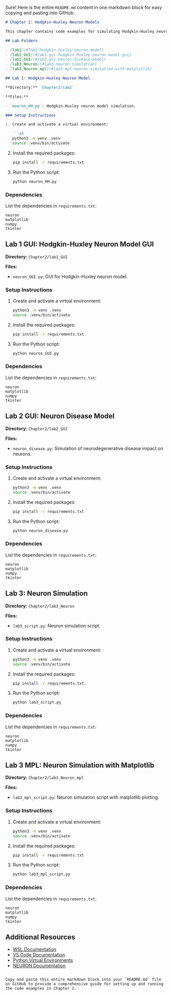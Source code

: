 Sure! Here is the entire `README.md` content in one markdown block for easy copying and pasting into GitHub:

```markdown
# Chapter 2: Hodgkin-Huxley Neuron Models

This chapter contains code examples for simulating Hodgkin-Huxley neuron models using the NEURON simulation environment.

## Lab Folders

- [lab1](#lab1-hodgkin-huxley-neuron-model)
- [lab1_GUI](#lab1-gui-hodgkin-huxley-neuron-model-gui)
- [lab2_GUI](#lab2-gui-neuron-disease-model)
- [lab3_Neuron](#lab3-neuron-simulation)
- [lab3_Neuron_mpl](#lab3-mpl-neuron-simulation-with-matplotlib)

## Lab 1: Hodgkin-Huxley Neuron Model

**Directory:** `Chapter2/lab1`

**Files:**

- `neuron_HH.py`: Hodgkin-Huxley neuron model simulation.

### Setup Instructions

1. Create and activate a virtual environment:

   ```sh
   python3 -m venv .venv
   source .venv/bin/activate
   ```

2. Install the required packages:

   ```sh
   pip install -r requirements.txt
   ```

3. Run the Python script:

   ```sh
   python neuron_HH.py
   ```

### Dependencies

List the dependencies in `requirements.txt`:

```
neuron
matplotlib
numpy
tkinter
```

## Lab 1 GUI: Hodgkin-Huxley Neuron Model GUI

**Directory:** `Chapter2/lab1_GUI`

**Files:**

- `neuron_GUI.py`: GUI for Hodgkin-Huxley neuron model.

### Setup Instructions

1. Create and activate a virtual environment:

   ```sh
   python3 -m venv .venv
   source .venv/bin/activate
   ```

2. Install the required packages:

   ```sh
   pip install -r requirements.txt
   ```

3. Run the Python script:

   ```sh
   python neuron_GUI.py
   ```

### Dependencies

List the dependencies in `requirements.txt`:

```
neuron
matplotlib
numpy
tkinter
```

## Lab 2 GUI: Neuron Disease Model

**Directory:** `Chapter2/lab2_GUI`

**Files:**

- `neuron_disease.py`: Simulation of neurodegenerative disease impact on neurons.

### Setup Instructions

1. Create and activate a virtual environment:

   ```sh
   python3 -m venv .venv
   source .venv/bin/activate
   ```

2. Install the required packages:

   ```sh
   pip install -r requirements.txt
   ```

3. Run the Python script:

   ```sh
   python neuron_disease.py
   ```

### Dependencies

List the dependencies in `requirements.txt`:

```
neuron
matplotlib
numpy
tkinter
```

## Lab 3: Neuron Simulation

**Directory:** `Chapter2/lab3_Neuron`

**Files:**

- `lab3_script.py`: Neuron simulation script.

### Setup Instructions

1. Create and activate a virtual environment:

   ```sh
   python3 -m venv .venv
   source .venv/bin/activate
   ```

2. Install the required packages:

   ```sh
   pip install -r requirements.txt
   ```

3. Run the Python script:

   ```sh
   python lab3_script.py
   ```

### Dependencies

List the dependencies in `requirements.txt`:

```
neuron
matplotlib
numpy
tkinter
```

## Lab 3 MPL: Neuron Simulation with Matplotlib

**Directory:** `Chapter2/lab3_Neuron_mpl`

**Files:**

- `lab3_mpl_script.py`: Neuron simulation script with matplotlib plotting.

### Setup Instructions

1. Create and activate a virtual environment:

   ```sh
   python3 -m venv .venv
   source .venv/bin/activate
   ```

2. Install the required packages:

   ```sh
   pip install -r requirements.txt
   ```

3. Run the Python script:

   ```sh
   python lab3_mpl_script.py
   ```

### Dependencies

List the dependencies in `requirements.txt`:

```
neuron
matplotlib
numpy
tkinter
```

## Additional Resources

- [WSL Documentation](https://docs.microsoft.com/en-us/windows/wsl/)
- [VS Code Documentation](https://code.visualstudio.com/docs)
- [Python Virtual Environments](https://docs.python.org/3/tutorial/venv.html)
- [NEURON Documentation](https://neuron.yale.edu/neuron/docs)
```

Copy and paste this entire markdown block into your `README.md` file on GitHub to provide a comprehensive guide for setting up and running the code examples in Chapter 2.
